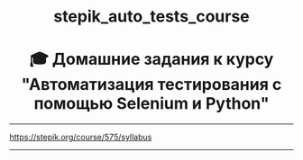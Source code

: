 
<h1 align="center"><strong>stepik_auto_tests_course</strong></h1>
<h1 align="center"><strong>🎓 Домашние задания к курсу "Автоматизация тестирования с помощью Selenium и Python"</strong></h1>


---


https://stepik.org/course/575/syllabus


---
